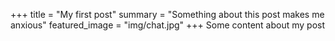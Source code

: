 +++
title = "My first post"
summary = "Something about this post makes me anxious"
featured_image = "img/chat.jpg"
+++
Some content about my post